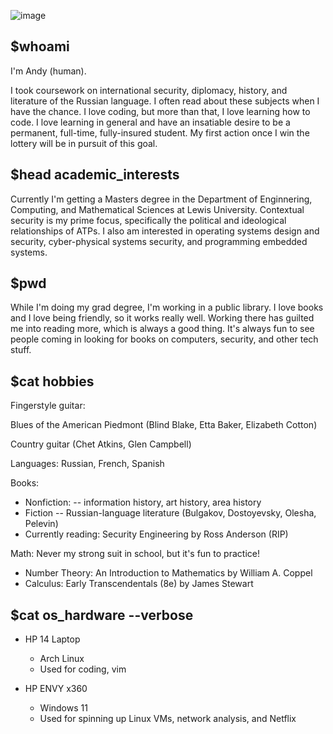 

![image](https://github.com/andykeefe/andykeefe/assets/154836099/9b4a3281-ab05-495d-adee-8fa11e963334)





## $whoami

I'm Andy (human). 
    
I took coursework on international security, diplomacy, history, and 
literature of the Russian language. I often read about these subjects when I have the chance. 
I love coding, but more than that, I love learning how to code. I love learning in general and 
have an insatiable desire to be a permanent, full-time, fully-insured student. My first
action once I win the lottery will be in pursuit of this goal. 

## $head academic_interests

Currently I'm getting a Masters degree in the Department of Enginnering, Computing, and 
Mathematical Sciences at Lewis University. Contextual security is my prime focus, 
specifically the political and ideological relationships of ATPs. I also am interested in
operating systems design and security, cyber-physical systems security, and programming 
embedded systems.

## $pwd 

While I'm doing my grad degree, I'm working in a public library. I love books and I love
being friendly, so it works really well. Working there has guilted me into reading more,
which is always a good thing. It's always fun to see people coming in looking for books
on computers, security, and other tech stuff.

## $cat hobbies

Fingerstyle guitar:

Blues of the American Piedmont (Blind Blake, Etta Baker, Elizabeth Cotton)
                    
Country guitar (Chet Atkins, Glen Campbell)

Languages: Russian, French, Spanish

Books:
        
- Nonfiction: -- information history, art history, area history
- Fiction -- Russian-language literature (Bulgakov, Dostoyevsky, Olesha, Pelevin)
- Currently reading: Security Engineering by Ross Anderson (RIP)

Math: Never my strong suit in school, but it's fun to practice!
- Number Theory: An Introduction to Mathematics by William A. Coppel
- Calculus: Early Transcendentals (8e) by James Stewart

## $cat os_hardware  --verbose

- HP 14 Laptop
    - Arch Linux
    - Used for coding, vim

- HP ENVY x360
    - Windows 11
    - Used for spinning up Linux VMs, network analysis, and Netflix



<!---
andykeefe/andykeefe is a ✨ special ✨ repository because its `README.md` (this file) appears on your GitHub profile.
You can click the Preview link to take a look at your changes.
--->
